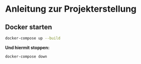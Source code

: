 # Anleitung zur Projekterstellung

## Docker starten
```bash
docker-compose up --build
```
**Und hiermit stoppen:**
```bash
docker-compose down
```
